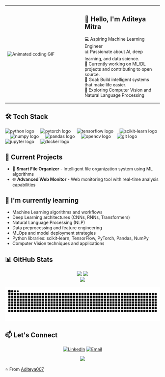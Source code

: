 <table>
  <tr>
    <td width="50%">
      <img src="https://media4.giphy.com/media/ramBbsu5kGc8AJHd1h/giphy.gif" alt="Animated coding GIF" width="100%" />
    </td>
    <td width="50%">
      <h2>👋 Hello, I'm Aditeya Mitra</h2>
      <p>
        💻 Aspiring Machine Learning Engineer <br>
        📊 Passionate about AI, deep learning, and data science.<br>
        🚀 Currently working on ML/DL projects and contributing to open source.<br>
        🎯 Goal: Build intelligent systems that make life easier.<br>
        🌱 Exploring Computer Vision and Natural Language Processing
      </p>
    </td>
  </tr>
</table>

## 🛠️ Tech Stack

<div align="left" style="margin-bottom: 30px;">
  <img src="https://cdn.jsdelivr.net/gh/devicons/devicon/icons/python/python-original.svg" height="30" alt="python logo"  />
  <img width="12" />
  <img src="https://cdn.jsdelivr.net/gh/devicons/devicon/icons/pytorch/pytorch-original.svg" height="30" alt="pytorch logo"  />
  <img width="12" />
  <img src="https://cdn.jsdelivr.net/gh/devicons/devicon/icons/tensorflow/tensorflow-original.svg" height="30" alt="tensorflow logo"  />
  <img width="12" />
  <img src="https://upload.wikimedia.org/wikipedia/commons/0/05/Scikit_learn_logo_small.svg" height="30" alt="scikit-learn logo"  />
  <img width="12" />
  <img src="https://cdn.jsdelivr.net/gh/devicons/devicon/icons/numpy/numpy-original.svg" height="30" alt="numpy logo"  />
  <img width="12" />
  <img src="https://cdn.jsdelivr.net/gh/devicons/devicon/icons/pandas/pandas-original.svg" height="30" alt="pandas logo"  />
  <img width="12" />
  <img src="https://cdn.jsdelivr.net/gh/devicons/devicon/icons/opencv/opencv-original.svg" height="30" alt="opencv logo"  />
  <img width="12" />
  <img src="https://cdn.jsdelivr.net/gh/devicons/devicon/icons/git/git-original.svg" height="30" alt="git logo"  />
  <img width="12" />
  <img src="https://cdn.jsdelivr.net/gh/devicons/devicon/icons/jupyter/jupyter-original.svg" height="30" alt="jupyter logo"  />
  <img width="12" />
  <img src="https://cdn.jsdelivr.net/gh/devicons/devicon/icons/docker/docker-original.svg" height="30" alt="docker logo"  />
</div>

## 🔭 Current Projects

- 📁 **Smart File Organizer** - Intelligent file organization system using ML algorithms
- 🌐 **Advanced Web Monitor** - Web monitoring tool with real-time analysis capabilities

## 🌱 I'm currently learning

- Machine Learning algorithms and workflows
- Deep Learning architectures (CNNs, RNNs, Transformers)
- Natural Language Processing (NLP)
- Data preprocessing and feature engineering
- MLOps and model deployment strategies
- Python libraries: scikit-learn, TensorFlow, PyTorch, Pandas, NumPy
- Computer Vision techniques and applications

## 📊 GitHub Stats

<div align="center">
  <!-- GitHub Stats -->
  <img src="https://github-readme-stats.vercel.app/api?username=Aditeya007&hide_title=false&hide_rank=false&show_icons=true&include_all_commits=true&count_private=true&disable_animations=false&theme=dracula&locale=en&hide_border=false" height="150" />
  
  <!-- Top Languages (with private repos using token via GitHub Actions) -->
  <img src="https://github-readme-stats.vercel.app/api/top-langs?username=Aditeya007&locale=en&hide_title=false&layout=compact&card_width=320&langs_count=5&theme=dracula&hide_border=false&count_private=true&token=${{ secrets.GH_STATS_TOKEN }}" height="150" />
</div>

<div align="center">
  <img src="https://github-readme-streak-stats.herokuapp.com/?user=Aditeya007&theme=dracula&hide_border=false" height="150" />
</div>

![snake animation](https://github.com/Aditeya007/Aditeya007/blob/output/snake.svg)

## 📫 Let's Connect

<div align="center">
  
[![LinkedIn](https://img.shields.io/badge/LinkedIn-0077B5?style=for-the-badge&logo=linkedin&logoColor=white)](https://www.linkedin.com/in/aditeya-mitra-299520339)
[![Email](https://img.shields.io/badge/Email-D14836?style=for-the-badge&logo=gmail&logoColor=white)](mailto:aditeyamitra.kol@gmail.com)

</div>

<div align="center">
  <img src="https://komarev.com/ghpvc/?username=Aditeya007&color=blueviolet&style=flat-square&label=Profile+Views" />
</div>

⭐️ From [Aditeya007](https://github.com/Aditeya007)
